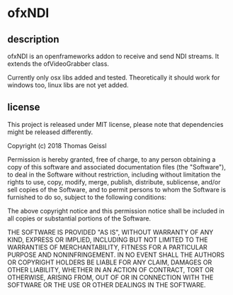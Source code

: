 # ofxNDI

## description
ofxNDI is an openframeworks addon to receive and send NDI streams. It extends the ofVideoGrabber class.

Currently only osx libs added and tested. Theoretically it should work for windows too, linux libs are not yet added.

## license
This project is released under MIT license, please note that dependencies might be released differently.

Copyright (c) 2018 Thomas Geissl

Permission is hereby granted, free of charge, to any person obtaining a copy of this software and associated documentation files (the "Software"), to deal in the Software without restriction, including without limitation the rights to use, copy, modify, merge, publish, distribute, sublicense, and/or sell copies of the Software, and to permit persons to whom the Software is furnished to do so, subject to the following conditions:

The above copyright notice and this permission notice shall be included in all copies or substantial portions of the Software.

THE SOFTWARE IS PROVIDED "AS IS", WITHOUT WARRANTY OF ANY KIND, EXPRESS OR IMPLIED, INCLUDING BUT NOT LIMITED TO THE WARRANTIES OF MERCHANTABILITY, FITNESS FOR A PARTICULAR PURPOSE AND NONINFRINGEMENT. IN NO EVENT SHALL THE AUTHORS OR COPYRIGHT HOLDERS BE LIABLE FOR ANY CLAIM, DAMAGES OR OTHER LIABILITY, WHETHER IN AN ACTION OF CONTRACT, TORT OR OTHERWISE, ARISING FROM, OUT OF OR IN CONNECTION WITH THE SOFTWARE OR THE USE OR OTHER DEALINGS IN THE SOFTWARE.
